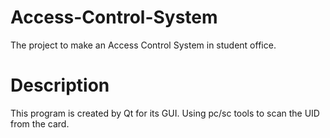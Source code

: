 # Access-Control-System
The project to make an Access Control System in student office.

# Description
This program is created by Qt for its GUI.
Using pc/sc tools to scan the UID from the card.
